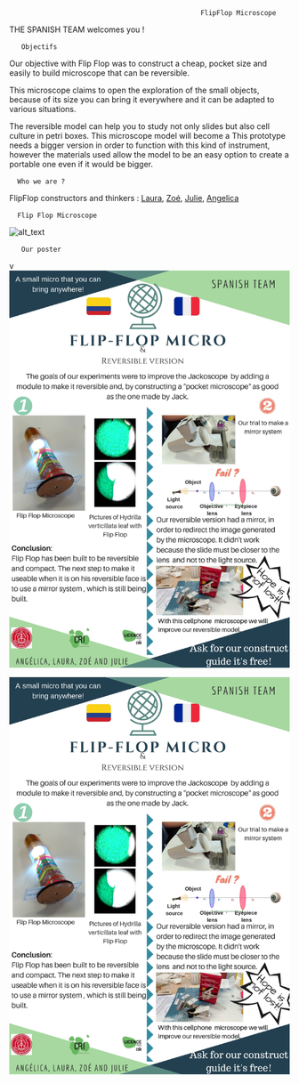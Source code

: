 
                                                    FlipFlop Microscope
 
 THE SPANISH TEAM welcomes you !

       Objectifs

Our objective with Flip Flop was to construct a cheap, pocket size and easily to build microscope that can be reversible. 

This microscope claims to open the exploration of the small objects, because of its size you can bring it everywhere and it can be adapted to various situations. 

The reversible model can help you to study not only slides but also cell culture in petri boxes. This microscope model will become a This prototype needs a bigger version in order to function with this kind of instrument, however the materials used allow the model to be an easy option to create a portable one even if it would be bigger.



      Who we are ? 


FlipFlop constructors and thinkers : [Laura](https://github.com/lvrn1992), [Zoé](https://github.com/piczoe), [Julie](https://github.com/JulieSitolle), [Angelica](https://github.com/Angelicarisu)

  
      Flip Flop Microscope
      
 ![alt_text](https://github.com/MakerLabCRI/FrugalMicroscope/blob/master/StudentStories/FlipFlopMicroscope/Images/IMG_20180914_123345.jpg) 
     
     
       Our poster
v
![alt_text](https://github.com/MakerLabCRI/FrugalMicroscope/blob/master/StudentStories/FlipFlop%20Microscope/Images/SPANISH%20TEAM.jpg)

![alt_text](https://github.com/MakerLabCRI/FrugalMicroscope/blob/master/StudentStories/FlipFlop%20Microscope/Images/SPANISH%20TEAM.jpg)
